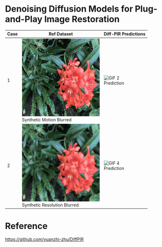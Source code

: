 # Denoising Diffusion Models for Plug-and-Play Image Restoration

|Case | Ref Dataset | Diff-PIR Predictions |
|---------|------------------|------------------|
|1| ![GIF 1](testsets/motion_blurred.gif)<br>Synthetic Motion Blurred | ![GIF 2](results/result_motion_blur.gif)<br>Prediction |
|2| ![GIF 3](testsets/resolution_blurred.gif)<br>Synthetic Resolution Blurred | ![GIF 4](results/result_resolution_blur.gif)<br>Prediction |




# Reference
https://github.com/yuanzhi-zhu/DiffPIR